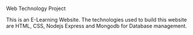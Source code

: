 Web Technology Project

This is an E-Learning Website.
The technologies used to build this website are HTML, CSS, Nodejs Express and Mongodb for Database management.